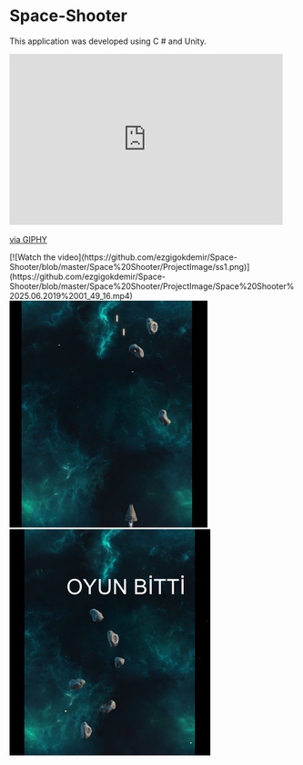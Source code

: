 # Space-Shooter
This application was developed using C # and Unity.

<iframe src="https://giphy.com/embed/duKZfFBABHWUwtjqzV" width="480" height="300" frameBorder="0" class="giphy-embed" allowFullScreen></iframe><p><a href="https://giphy.com/gifs/spaceshootergif-duKZfFBABHWUwtjqzV">via GIPHY</a></p>
[![Watch the video](https://github.com/ezgigokdemir/Space-Shooter/blob/master/Space%20Shooter/ProjectImage/ss1.png)](https://github.com/ezgigokdemir/Space-Shooter/blob/master/Space%20Shooter/ProjectImage/Space%20Shooter%2025.06.2019%2001_49_16.mp4)
<img src="https://github.com/ezgigokdemir/Space-Shooter/blob/master/Space%20Shooter/ProjectImage/ss2.png"/>
<img src="https://github.com/ezgigokdemir/Space-Shooter/blob/master/Space%20Shooter/ProjectImage/ss3.png"/>
